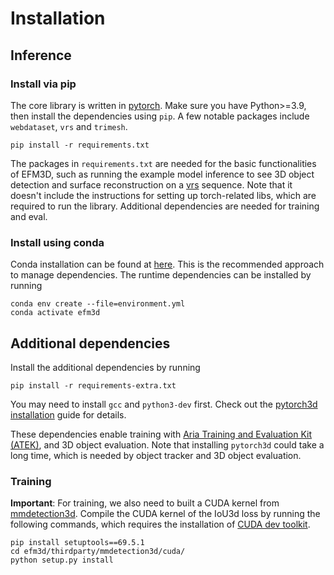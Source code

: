 # Installation

## Inference

### Install via pip

The core library is written in
[pytorch](https://pytorch.org/get-started/locally/). Make sure you have
Python>=3.9, then install the dependencies using `pip`. A few notable packages
include `webdataset`, `vrs` and `trimesh`.

```
pip install -r requirements.txt
```

The packages in `requirements.txt` are needed for the basic functionalities of
EFM3D, such as running the example model inference to see 3D object detection
and surface reconstruction on a [vrs](https://facebookresearch.github.io/vrs/)
sequence. Note that it doesn't include the instructions for setting up
torch-related libs, which are required to run the library. Additional
dependencies are needed for training and eval.

### Install using conda

Conda installation can be found at
[here](https://conda.io/projects/conda/en/latest/user-guide/install/index.html).
This is the recommended approach to manage dependencies. The runtime
dependencies can be installed by running

```
conda env create --file=environment.yml
conda activate efm3d
```

## Additional dependencies

Install the additional dependencies by running

```
pip install -r requirements-extra.txt
```

You may need to install `gcc` and `python3-dev` first. Check out the
[pytorch3d installation](https://github.com/facebookresearch/pytorch3d/blob/main/INSTALL.md)
guide for details.

These dependencies enable training with
[Aria Training and Evaluation Kit (ATEK)](https://github.com/facebookresearch/atek),
and 3D object evaluation. Note that installing `pytorch3d` could take a long
time, which is needed by object tracker and 3D object evaluation.

### Training

**Important**: For training, we also need to built a CUDA kernel from
[mmdetection3d](https://github.com/open-mmlab/mmdetection3d). Compile the CUDA
kernel of the IoU3d loss by running the following commands, which requires the
installation of
[CUDA dev toolkit](https://docs.nvidia.com/cuda/cuda-installation-guide-linux/).

```
pip install setuptools==69.5.1
cd efm3d/thirdparty/mmdetection3d/cuda/
python setup.py install
```
